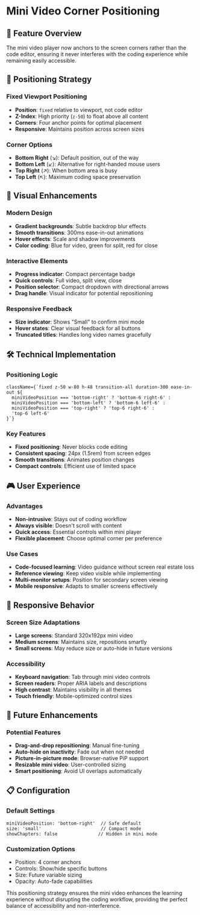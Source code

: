 # Mini Video Corner Positioning

## 🎯 Feature Overview

The mini video player now anchors to the screen corners rather than the code editor, ensuring it never interferes with the coding experience while remaining easily accessible.

## 📍 Positioning Strategy

### Fixed Viewport Positioning
- **Position**: `fixed` relative to viewport, not code editor
- **Z-Index**: High priority (`z-50`) to float above all content
- **Corners**: Four anchor points for optimal placement
- **Responsive**: Maintains position across screen sizes

### Corner Options
- **Bottom Right** (↘️): Default position, out of the way
- **Bottom Left** (↙️): Alternative for right-handed mouse users
- **Top Right** (↗️): When bottom area is busy
- **Top Left** (↖️): Maximum coding space preservation

## 🎨 Visual Enhancements

### Modern Design
- **Gradient backgrounds**: Subtle backdrop blur effects
- **Smooth transitions**: 300ms ease-in-out animations
- **Hover effects**: Scale and shadow improvements
- **Color coding**: Blue for video, green for split, red for close

### Interactive Elements
- **Progress indicator**: Compact percentage badge
- **Quick controls**: Full video, split view, close
- **Position selector**: Compact dropdown with directional arrows
- **Drag handle**: Visual indicator for potential repositioning

### Responsive Feedback
- **Size indicator**: Shows "Small" to confirm mini mode
- **Hover states**: Clear visual feedback for all buttons
- **Truncated titles**: Handles long video names gracefully

## 🛠️ Technical Implementation

### Positioning Logic
```tsx
className={`fixed z-50 w-80 h-48 transition-all duration-300 ease-in-out ${
  miniVideoPosition === 'bottom-right' ? 'bottom-6 right-6' :
  miniVideoPosition === 'bottom-left' ? 'bottom-6 left-6' :
  miniVideoPosition === 'top-right' ? 'top-6 right-6' :
  'top-6 left-6'
}`}
```

### Key Features
- **Fixed positioning**: Never blocks code editing
- **Consistent spacing**: 24px (1.5rem) from screen edges
- **Smooth transitions**: Animates position changes
- **Compact controls**: Efficient use of limited space

## 🎮 User Experience

### Advantages
- **Non-intrusive**: Stays out of coding workflow
- **Always visible**: Doesn't scroll with content
- **Quick access**: Essential controls within mini player
- **Flexible placement**: Choose optimal corner per preference

### Use Cases
- **Code-focused learning**: Video guidance without screen real estate loss
- **Reference viewing**: Keep video visible while implementing
- **Multi-monitor setups**: Position for secondary screen viewing
- **Mobile responsive**: Adapts to smaller screens effectively

## 📱 Responsive Behavior

### Screen Size Adaptations
- **Large screens**: Standard 320x192px mini video
- **Medium screens**: Maintains size, repositions smartly
- **Small screens**: May reduce size or auto-hide in future versions

### Accessibility
- **Keyboard navigation**: Tab through mini video controls
- **Screen readers**: Proper ARIA labels and descriptions
- **High contrast**: Maintains visibility in all themes
- **Touch friendly**: Mobile-optimized control sizes

## 🚀 Future Enhancements

### Potential Features
- **Drag-and-drop repositioning**: Manual fine-tuning
- **Auto-hide on inactivity**: Fade out when not needed
- **Picture-in-picture mode**: Browser-native PiP support
- **Resizable mini video**: User-controlled sizing
- **Smart positioning**: Avoid UI overlaps automatically

## 📋 Configuration

### Default Settings
```tsx
miniVideoPosition: 'bottom-right'  // Safe default
size: 'small'                      // Compact mode
showChapters: false               // Hidden in mini mode
```

### Customization Options
- Position: 4 corner anchors
- Controls: Show/hide specific buttons
- Size: Future variable sizing
- Opacity: Auto-fade capabilities

This positioning strategy ensures the mini video enhances the learning experience without disrupting the coding workflow, providing the perfect balance of accessibility and non-interference.
